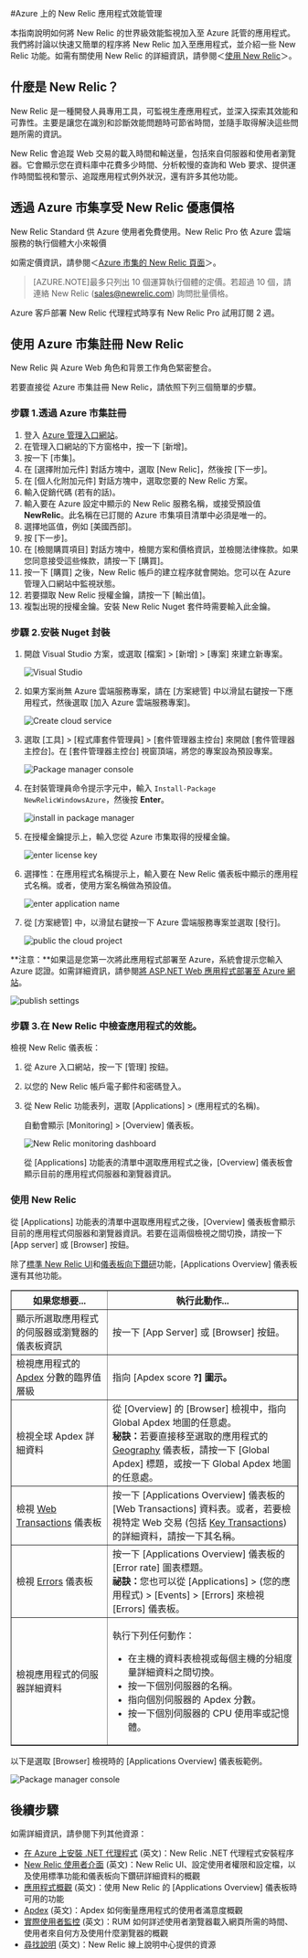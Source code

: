 <properties 
	pageTitle="將 New Relic 與 Azure 搭配使用 | Microsoft Azure" 
	description="了解如何使用 New Relic 服務來管理與監控 Azure 應用程式。" 
	services="" 
	documentationCenter=".net" 
	authors="stepsic-microsoft-com" 
	manager="carolz" 
	editor=""/>

<tags 
	ms.service="cloud-services" 
	ms.workload="tbd" 
	ms.tgt_pltfrm="na" 
	ms.devlang="dotnet" 
	ms.topic="article" 
	ms.date="03/16/2015" 
	ms.author="stepsic"/>



#Azure 上的 New Relic 應用程式效能管理

本指南說明如何將 New Relic 的世界級效能監視加入至 Azure 託管的應用程式。我們將討論以快速又簡單的程序將 New Relic 加入至應用程式，並介紹一些 New Relic 功能。如需有關使用 New Relic 的詳細資訊，請參閱＜[使用 New Relic](#using-new-relic)＞。

什麼是 New Relic？
--

New Relic 是一種開發人員專用工具，可監視生產應用程式，並深入探索其效能和可靠性。主要是讓您在識別和診斷效能問題時可節省時間，並隨手取得解決這些問題所需的資訊。

New Relic 會追蹤 Web 交易的載入時間和輸送量，包括來自伺服器和使用者瀏覽器。它會顯示您在資料庫中花費多少時間、分析較慢的查詢和 Web 要求、提供運作時間監視和警示、追蹤應用程式例外狀況，還有許多其他功能。

透過 Azure 市集享受 New Relic 優惠價格 
--

New Relic Standard 供 Azure 使用者免費使用。New Relic Pro 依 Azure 雲端服務的執行個體大小來報價

如需定價資訊，請參閱＜[Azure 市集的 New Relic 頁面](http://azure.microsoft.com/marketplace/partners/newrelic/newrelic)＞。

> [AZURE.NOTE]最多只列出 10 個運算執行個體的定價。若超過 10 個，請連絡 New Relic (sales@newrelic.com) 詢問批量價格。

Azure 客戶部署 New Relic 代理程式時享有 New Relic Pro 試用訂閱 2 週。

使用 Azure 市集註冊 New Relic 
--

New Relic 與 Azure Web 角色和背景工作角色緊密整合。

若要直接從 Azure 市集註冊 New Relic，請依照下列三個簡單的步驟。

### 步驟 1.透過 Azure 市集註冊

1. 登入 [Azure 管理入口網站](https://manage.windowsazure.com)。
2. 在管理入口網站的下方窗格中，按一下 [新增]。
3. 按一下 [市集]。
4. 在 [選擇附加元件] 對話方塊中，選取 [New Relic]，然後按 [下一步]。
5. 在 [個人化附加元件] 對話方塊中，選取您要的 New Relic 方案。
6. 輸入促銷代碼 (若有的話)。
7. 輸入要在 Azure 設定中顯示的 New Relic 服務名稱，或接受預設值 **NewRelic**。此名稱在已訂閱的 Azure 市集項目清單中必須是唯一的。
8. 選擇地區值，例如 [美國西部]。
9. 按 [下一步]。
10. 在 [檢閱購買項目] 對話方塊中，檢閱方案和價格資訊，並檢閱法律條款。如果您同意接受這些條款，請按一下 [購買]。
11. 按一下 [購買] 之後，New Relic 帳戶的建立程序就會開始。您可以在 Azure 管理入口網站中監視狀態。
12. 若要擷取 New Relic 授權金鑰，請按一下 [輸出值]。 
13. 複製出現的授權金鑰。安裝 New Relic Nuget 套件時需要輸入此金鑰。

### 步驟 2.安裝 Nuget 封裝

1. 開啟 Visual Studio 方案，或選取 [檔案] > [新增] > [專案] 來建立新專案。

	![Visual Studio](./media/store-new-relic-cloud-services-dotnet-application-performce-management/NewRelicAzureNuget01.png)

2. 如果方案尚無 Azure 雲端服務專案，請在 [方案總管] 中以滑鼠右鍵按一下應用程式，然後選取 [加入 Azure 雲端服務專案]。

	![Create cloud service](./media/store-new-relic-cloud-services-dotnet-application-performce-management/NewRelicAzureNuget02.png)

3. 選取 [工具] > [程式庫套件管理員] > [套件管理器主控台] 來開啟 [套件管理器主控台]。在 [套件管理器主控台] 視窗頂端，將您的專案設為預設專案。

	![Package manager console](./media/store-new-relic-cloud-services-dotnet-application-performce-management/NewRelicAzureNuget04.png)

4. 在封裝管理員命令提示字元中，輸入 `Install-Package
   NewRelicWindowsAzure`，然後按 **Enter**。

	![install in package manager](./media/store-new-relic-cloud-services-dotnet-application-performce-management/NewRelicAzureNuget06.png)

5. 在授權金鑰提示上，輸入您從 Azure 市集取得的授權金鑰。

	![enter license key](./media/store-new-relic-cloud-services-dotnet-application-performce-management/NewRelicAzureNuget07.png)

6. 選擇性：在應用程式名稱提示上，輸入要在 New Relic 儀表板中顯示的應用程式名稱。或者，使用方案名稱做為預設值。

	![enter application name](./media/store-new-relic-cloud-services-dotnet-application-performce-management/NewRelicAzureNuget08.png)

7. 從 [方案總管] 中，以滑鼠右鍵按一下 Azure 雲端服務專案並選取 [發行]。

	![public the cloud project](./media/store-new-relic-cloud-services-dotnet-application-performce-management/NewRelicAzureNuget09.png)


**注意：**如果這是您第一次將此應用程式部署至 Azure，系統會提示您輸入 Azure 認證。如需詳細資訊，請參閱<a href="/develop/net/tutorials/get-started/">將 ASP.NET Web 應用程式部署至 Azure 網站</a>。

![publish settings](./media/store-new-relic-cloud-services-dotnet-application-performce-management/NewRelicAzureNuget10.png)

### 步驟 3.在 New Relic 中檢查應用程式的效能。

檢視 New Relic 儀表板：

1. 從 Azure 入口網站，按一下 [管理] 按鈕。
2. 以您的 New Relic 帳戶電子郵件和密碼登入。
3. 從 New Relic 功能表列，選取 [Applications] > (應用程式的名稱)。

	自動會顯示 [Monitoring] > [Overview] 儀表板。

	![New Relic monitoring dashboard](./media/store-new-relic-cloud-services-dotnet-application-performce-management/NewRelic_app.png)

	從 [Applications] 功能表的清單中選取應用程式之後，[Overview] 儀表板會顯示目前的應用程式伺服器和瀏覽器資訊。

### <a id="using-new-relic"></a>使用 New Relic

從 [Applications] 功能表的清單中選取應用程式之後，[Overview] 儀表板會顯示目前的應用程式伺服器和瀏覽器資訊。若要在這兩個檢視之間切換，請按一下 [App server] 或 [Browser] 按鈕。

除了<a href="https://newrelic.com/docs/site/the-new-relic-ui#functions">標準 New Relic UI</a>和<a href="https://newrelic.com/docs/site/the-new-relic-ui#drilldown">儀表板向下鑽研</a>功能，[Applications Overview] 儀表板還有其他功能。

<table border="1">
  <thead>
    <tr>
      <th><b>如果您想要...</b></th>
      <th><b>執行此動作...</b></th>
    </tr>
  </thead>
  <tbody>
    <tr>
       <td>顯示所選取應用程式的伺服器或瀏覽器的儀表板資訊</td>
       <td>按一下 [App Server]<b></b> 或 [Browser]<b></b> 按鈕。</td>
    </tr>
     <tr>
       <td>檢視應用程式的 <a href="https://newrelic.com/docs/site/apdex" target="_blank">Apdex</a> 分數的臨界值層級</td>
       <td>指向 [Apdex score <b>?<b>] 圖示。</b></b></td>
    </tr>
    <tr>
       <td>檢視全球 Apdex 詳細資料</td>
       <td>從 [Overview] 的 [Browser]<b></b> 檢視中，指向 Global Apdex 地圖的任意處。<br /><b>秘訣：</b>若要直接移至選取的應用程式的 <a href="https://docs.newrelic.com/docs/new-relic-browser/geography-dashboard" target="_blank">Geography</a> 儀表板，請按一下 [Global Apdex]<b></b> 標題，或按一下 Global Apdex 地圖的任意處。</td>
    </tr>
    <tr>
       <td>檢視 <a href="https://newrelic.com/docs/applications-dashboards/web-transactions" target="_blank">Web Transactions</a> 儀表板</td>
       <td>按一下 [Applications Overview] 儀表板的 [Web Transactions] 資料表。或者，若要檢視特定 Web 交易 (包括 <a href="https://newrelic.com/docs/site/key-transactions" target="_blank">Key Transactions</a>) 的詳細資料，請按一下其名稱。</td>
    </tr>
    <tr>
       <td>檢視 <a href="https://newrelic.com/docs/site/errors" target="_blank">Errors</a> 儀表板</td>
       <td>按一下 [Applications Overview] 儀表板的 [Error rate] 圖表標題。<br /><b>祕訣：</b>您也可以從 [Applications]<b></b> > (您的應用程式) > [Events] > [Errors] 來檢視 [Errors] 儀表板。</td>
    </tr>
    <tr>
       <td>檢視應用程式的伺服器詳細資料</td>
       <td><p>執行下列任何動作：<p>
        <ul>
          <li>在主機的資料表檢視或每個主機的分組度量詳細資料之間切換。</li>
          <li>按一下個別伺服器的名稱。</li>
          <li>指向個別伺服器的 Apdex 分數。</li>
          <li>按一下個別伺服器的 CPU 使用率或記憶體。</li>
        </ul>
       </p></p></td>
    </tr>
  </tbody>
</table>

以下是選取 [Browser] 檢視時的 [Applications Overview] 儀表板範例。

![Package manager console](./media/store-new-relic-cloud-services-dotnet-application-performce-management/NewRelic_app_browser.png)

## 後續步驟

如需詳細資訊，請參閱下列其他資源：

 * [在 Azure 上安裝 .NET 代理程式](https://newrelic.com/docs/dotnet/installing-the-net-agent-on-azure) (英文)：New Relic .NET 代理程式安裝程序 
 * [New Relic 使用者介面](https://newrelic.com/docs/site/the-new-relic-ui) (英文)：New Relic UI、設定使用者權限和設定檔，以及使用標準功能和儀表板向下鑽研詳細資料的概觀
 * [應用程式概觀](https://newrelic.com/docs/site/applications-overview) (英文)：使用 New Relic 的 [Applications Overview] 儀表板時可用的功能
 * [Apdex](https://newrelic.com/docs/site/apdex) (英文)：Apdex 如何衡量應用程式的使用者滿意度概觀
 * [實際使用者監控](https://newrelic.com/docs/features/real-user-monitoring) (英文)：RUM 如何詳述使用者瀏覽器載入網頁所需的時間、使用者來自何方及使用什麼瀏覽器的概觀
 * [尋找說明](https://newrelic.com/docs/site/finding-help) (英文)：New Relic 線上說明中心提供的資源

<!---HONumber=August15_HO7-->